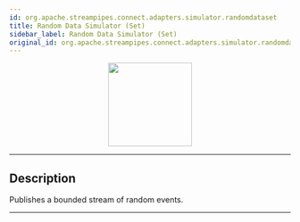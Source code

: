 ```yaml
---
id: org.apache.streampipes.connect.adapters.simulator.randomdataset
title: Random Data Simulator (Set)
sidebar_label: Random Data Simulator (Set)
original_id: org.apache.streampipes.connect.adapters.simulator.randomdataset
---
```


<!--
  ~ Licensed to the Apache Software Foundation (ASF) under one or more
  ~ contributor license agreements.  See the NOTICE file distributed with
  ~ this work for additional information regarding copyright ownership.
  ~ The ASF licenses this file to You under the Apache License, Version 2.0
  ~ (the "License"); you may not use this file except in compliance with
  ~ the License.  You may obtain a copy of the License at
  ~
  ~    http://www.apache.org/licenses/LICENSE-2.0
  ~
  ~ Unless required by applicable law or agreed to in writing, software
  ~ distributed under the License is distributed on an "AS IS" BASIS,
  ~ WITHOUT WARRANTIES OR CONDITIONS OF ANY KIND, either express or implied.
  ~ See the License for the specific language governing permissions and
  ~ limitations under the License.
  ~
  -->



<p align="center"> 
    <img src="/img/pipeline-elements/org.apache.streampipes.connect.adapters.simulator.randomdataset/icon.png" width="150px;" class="pe-image-documentation"/>
</p>

***

## Description

Publishes a bounded stream of random events.


***

